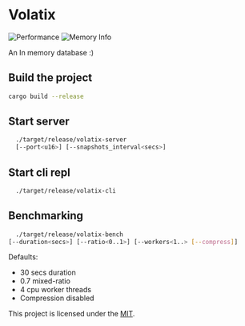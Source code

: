 # Volatix

![Performance](performance.png)
![Memory Info](flamegraph.svg)

An In memory database :)

## Build the project

```bash
cargo build --release
```

## Start server

```bash
  ./target/release/volatix-server
  [--port<u16>] [--snapshots_interval<secs>]
```

## Start cli repl

```bash
  ./target/release/volatix-cli
```

## Benchmarking

```bash
  ./target/release/volatix-bench 
[--duration<secs>] [--ratio<0..1>] [--workers<1..> [--compress]]
```
Defaults: 
- 30 secs duration
- 0.7 mixed-ratio
- 4 cpu worker threads
- Compression disabled

This project is licensed under the [MIT](LICENSE).

